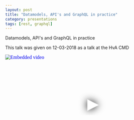 ```yaml
---
layout: post
title: "Datamodels, API's and GraphQL in practice"
category: presentations
tags: [rest, graphql]
---
```


Datamodels, API's and GraphQL in practice

This talk was given on 12-03-2018 as a talk at the HvA CMD

<iframe
  width="560"
  height="315"
  src="https://www.youtube.com/embed/LUYr-aL8ub4"
  srcdoc="<style>*{padding:0;margin:0;overflow:hidden}html,body{height:100%}img,span{position:absolute;width:100%;top:0;bottom:0;margin:auto}span{height:1.5em;text-align:center;font:48px/1.5 sans-serif;color:white;text-shadow:0 0 0.5em black}</style><a href=https://www.youtube.com/embed/LUYr-aL8ub4?autoplay=1><img src=https://img.youtube.com/vi/LUYr-aL8ub4/hqdefault.jpg alt='Embedded video'><span>▶</span></a>"
  frameborder="0"
  allow="accelerometer; autoplay; encrypted-media; gyroscope; picture-in-picture"
  allowfullscreen
  title="Embedded video"
></iframe>
